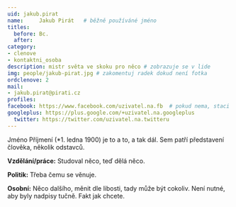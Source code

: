 ```yaml
---
uid: jakub.pirat
name:     Jakub Pirát  	# běžně používáné jméno
titles:
  before: Bc.
  after:
category:
- clenove
- kontaktni_osoba
description: mistr světa ve skoku pro něco # zobrazuje se v lide
img: people/jakub-pirat.jpg # zakomentuj radek dokud není fotka
ordclenove: 2
mail:
- jakub.pirat@pirati.cz
profiles:
facebook: https://www.facebook.com/uzivatel.na.fb  # pokud nema, staci smazat tuto radku
googleplus: https://plus.google.com/+uzivatel.na.googleplus
  twitter: https://twitter.com/uzivatel.na.twitteru
---
```


Jméno Příjmení (*1. ledna 1900) je to a to, a tak dál. Sem patří představení člověka, několik odstavců.

**Vzdělání/práce:** Studoval něco, teď dělá něco.

**Politik:** Třeba čemu se věnuje.

**Osobní:** Něco dalšího, měnit dle libosti, tady může být cokoliv. Není nutné, aby byly nadpisy tučně. Fakt jak chcete.

